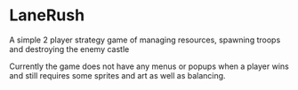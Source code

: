 # LaneRush
A simple 2 player strategy game of managing resources, spawning troops and destroying the enemy castle

Currently the game does not have any menus or popups when a player wins and still requires some sprites and art as well as balancing.
